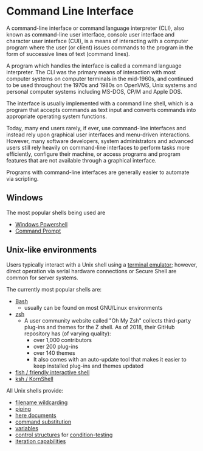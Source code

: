 # Command Line Interface

A command-line interface or command language interpreter (CLI),
also known as command-line user interface, console user interface and character user interface (CUI),
is a means of interacting with a computer program where the user (or client) issues commands to the program
in the form of successive lines of text (command lines).

A program which handles the interface is called a command language interpreter.
The CLI was the primary means of interaction with most computer systems on computer terminals in the mid-1960s,
and continued to be used throughout the 1970s and 1980s on OpenVMS,
Unix systems and personal computer systems including MS-DOS, CP/M and Apple DOS.

The interface is usually implemented with a command line shell,
which is a program that accepts commands as text input and converts commands into appropriate operating system functions.

Today, many end users rarely, if ever, use command-line interfaces and instead rely upon graphical user interfaces and menu-driven interactions.
However, many software developers, system administrators and advanced users still rely heavily on command-line interfaces to perform tasks more efficiently,
configure their machine, or access programs and program features that are not available through a graphical interface.

Programs with command-line interfaces are generally easier to automate via scripting.

## Windows

The most popular shells being used are
* [Windows Powershell](https://en.wikipedia.org/wiki/PowerShell)
* [Command Prompt](https://en.wikipedia.org/wiki/Cmd.exe)

## Unix-like environments

Users typically interact with a Unix shell using a [terminal emulator](https://en.wikipedia.org/wiki/Terminal_emulator);
however, direct operation via serial hardware connections or Secure Shell are common for server systems.

The currently most popular shells are:
* [Bash](https://en.wikipedia.org/wiki/Bash_(Unix_shell))
  * usually can be found on most GNU/Linux environments
* [zsh](https://en.wikipedia.org/wiki/Z_shell)
  * A user community website called "Oh My Zsh" collects third-party plug-ins and themes for the Z shell. As of 2018, their GitHub repository has (of varying quality):
    * over 1,000 contributors
    * over 200 plug-ins
    * over 140 themes
    * It also comes with an auto-update tool that makes it easier to keep installed plug-ins and themes updated
* [fish / friendly interactive shell](https://en.wikipedia.org/wiki/Friendly_interactive_shell)
* [ksh / KornShell](https://en.wikipedia.org/wiki/KornShell)

All Unix shells provide:
* [filename wildcarding](https://en.wikipedia.org/wiki/Wildcard_character)
* [piping](https://en.wikipedia.org/wiki/Pipeline_(Unix))
* [here documents](https://en.wikipedia.org/wiki/Here_document)
* [command substitution](https://en.wikipedia.org/wiki/Command_substitution)
* [variables](https://en.wikipedia.org/wiki/Variable_(programming))
* [control structures](https://en.wikipedia.org/wiki/Control_flow) for [condition-testing](https://en.wikipedia.org/wiki/Conditional_(programming))
* [iteration capabilities](https://en.wikipedia.org/wiki/Iteration)

